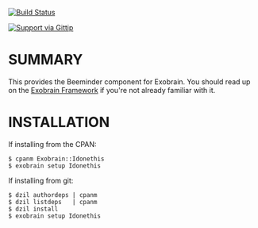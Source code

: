 [![Build Status](https://travis-ci.org/pjf/exobrain-idonethis.png?branch=master)](https://travis-ci.org/pjf/exobrain-idonethis)

[![Support via Gittip](https://rawgithub.com/twolfson/gittip-badge/0.1.0/dist/gittip.png)](https://www.gittip.com/pjf/)

# SUMMARY

This provides the Beeminder component for Exobrain. You
should read up on the [Exobrain Framework](https://github.com/pjf/exobrain)
if you're not already familiar with it.

# INSTALLATION

If installing from the CPAN:

    $ cpanm Exobrain::Idonethis
    $ exobrain setup Idonethis

If installing from git:

    $ dzil authordeps | cpanm
    $ dzil listdeps   | cpanm
    $ dzil install
    $ exobrain setup Idonethis
